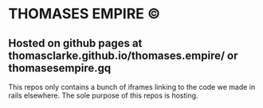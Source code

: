 # THOMASES EMPIRE ©
## Hosted on github pages at thomasclarke.github.io/thomases.empire/ or thomasesempire.gq
This repos only contains a bunch of iframes linking to the code we made in rails elsewhere. The sole purpose of this repos is hosting.
